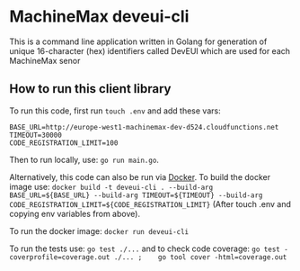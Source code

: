 # MachineMax deveui-cli


<p>This is a command line application written in Golang for generation of unique 16-character (hex) identifiers called DevEUI which are used for each MachineMax senor</p>


## How to run this client library

To run this code, first run `touch .env` and add these vars:

```
BASE_URL=http://europe-west1-machinemax-dev-d524.cloudfunctions.net
TIMEOUT=30000
CODE_REGISTRATION_LIMIT=100
```

Then to run locally, use: `go run main.go`.


Alternatively, this code can also be run via [Docker](https://www.docker.com/). To build the docker image use: `docker build -t deveui-cli . --build-arg BASE_URL=${BASE_URL} --build-arg TIMEOUT=${TIMEOUT} --build-arg CODE_REGISTRATION_LIMIT=${CODE_REGISTRATION_LIMIT}` (After touch .env and copying env variables from above).

To run the docker image: `docker run deveui-cli`

To run the tests use: `go test ./...` and to check code coverage: `go test -coverprofile=coverage.out ./... ;    go tool cover -html=coverage.out`
